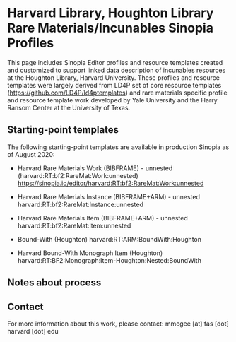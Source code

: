 # Harvard Library, Houghton Library Rare Materials/Incunables Sinopia Profiles

This page includes Sinopia Editor profiles and resource templates created and customized to support linked data description of incunables resources at the Houghton Library, Harvard University.  These profiles and resource templates were largely derived from LD4P set of core resource templates (https://github.com/LD4P/ld4ptemplates) and rare materials specific profile and resource template work developed by Yale University and the Harry Ransom Center at the University of Texas.

## Starting-point templates

The following starting-point templates are available in production Sinopia as of August 2020:

* Harvard Rare Materials Work (BIBFRAME) - unnested
(harvard:RT:bf2:RareMat:Work:unnested)
https://sinopia.io/editor/harvard:RT:bf2:RareMat:Work:unnested 

* Harvard Rare Materials Instance (BIBFRAME+ARM) - unnested
harvard:RT:bf2:RareMat:Instance:unnested

* Harvard Rare Materials Item (BIBFRAME+ARM) - unnested
harvard:RT:bf2:RareMat:item:unnested

* Bound-With (Houghton)
harvard:RT:ARM:BoundWith:Houghton

* Harvard Bound-With Monograph Item (Houghton)
harvard:RT:BF2:Monograph:Item-Houghton:Nested:BoundWith



## Notes about process

## Contact

For more information about this work, please contact: mmcgee [at] fas [dot] harvard [dot] edu



